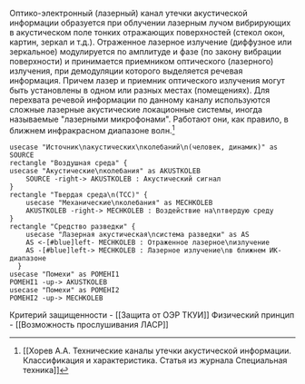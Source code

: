 
Оптико-электронный (лазерный) канал утечки акустической информации образуется при облучении лазерным лучом вибрирующих в акустическом поле тонких отражающих поверхностей (стекол окон, картин, зеркал и т.д.). Отраженное лазерное излучение (диффузное или зеркальное) модулируется по амплитуде и фазе (по закону вибрации поверхности) и принимается приемником оптического (лазерного) излучения, при демодуляции которого выделяется речевая информация. Причем лазер и приемник оптического излучения могут быть установлены в одном или разных местах (помещениях). Для перехвата речевой информации по данному каналу используются сложные лазерные акустические локационные системы, иногда называемые "лазерными микрофонами". Работают они, как правило, в ближнем инфракрасном диапазоне волн.[^1]


```plantuml
usecase "Источник\nакустических\nколебаний\n(человек, динамик)" as SOURCE
rectangle "Воздушная среда" {
usecase "Акустические\nколебания" as AKUSTKOLEB
    SOURCE -right-> AKUSTKOLEB : Акустический сигнал
}
rectangle "Твердая среда\n(ТСС)" {
    usecase "Механические\nколебания" as MECHKOLEB
    AKUSTKOLEB -right-> MECHKOLEB : Воздействие на\nтвердую среду
}
rectangle "Средство разведки" {
    usecase "Лазерная акустическая\nсистема разведки" as AS
    AS <-[#blue]left- MECHKOLEB : Отраженное лазерное\nизлучение
    AS -[#blue]left-> MECHKOLEB : Лазерное излучение\nв ближнем ИК-диапазоне
  }
usecase "Помехи" as POMEHI1
POMEHI1 -up-> AKUSTKOLEB
usecase "Помехи" as POMEHI2
POMEHI2 -up-> MECHKOLEB
```

Критерий защищенности - [[Защита от ОЭР ТКУИ]]
Физический принцип - [[Возможность прослушивания ЛАСР]]

[^1]:[[Хорев А.А. Технические каналы утечки акустической информации. Классификация и характеристика. Статья из журнала Специальная техника]]

